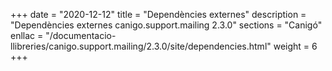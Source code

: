 +++
date        = "2020-12-12"
title       = "Dependències externes"
description = "Dependències externes canigo.support.mailing 2.3.0"
sections    = "Canigó"
enllac		= "/documentacio-llibreries/canigo.support.mailing/2.3.0/site/dependencies.html"
weight		= 6
+++

